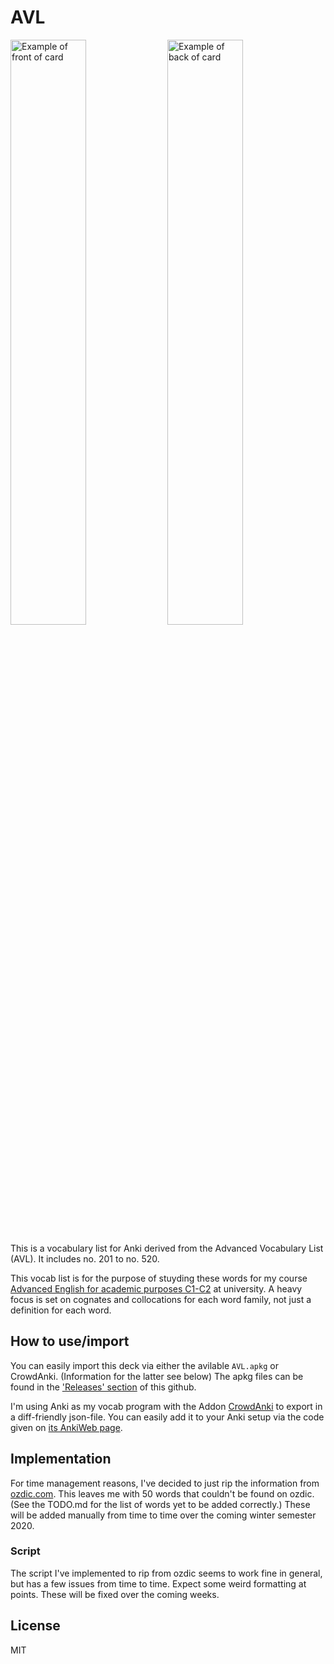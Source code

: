 # AVL

<img src="/../assets/total_front.png" alt="Example of front of card" width="49%"> <img src="/../assets/total_back.png" alt="Example of back of card" width="49%">

This is a vocabulary list for Anki derived from the Advanced Vocabulary List (AVL). It includes no. 201 to no. 520.

This vocab list is for the purpose of stuyding these words for my course [Advanced English for academic purposes C1-C2](https://www.sprachenzentrum.uzh.ch/de/angebot/Kursdetail.html?sprachid=sprache:englisch&targetgpid=zielgruppe:studentETHZ&kursnr=217424a3-e447-4531-9d39-3b04ea63006e) at university.
A heavy focus is set on cognates and collocations for each word family, not just a definition for each word.

## How to use/import

You can easily import this deck via either the avilable `AVL.apkg` or CrowdAnki.
(Information for the latter see below)
The apkg files can be found in the ['Releases' section](https://github.com/AlexBocken/AVL/releases) of this github.

I'm using Anki as my vocab program with the Addon [CrowdAnki](https://github.com/Stvad/CrowdAnki) to export in a diff-friendly json-file. You can easily add it to your Anki setup via the code given on [its AnkiWeb page](https://ankiweb.net/shared/info/1788670778).

## Implementation

For time management reasons, I've decided to just rip the information from [ozdic.com](http://www.ozdic.com/).
This leaves me with 50 words that couldn't be found on ozdic.
(See the TODO.md for the list of words yet to be added correctly.)
These will be added manually from time to time over the coming winter semester 2020.

### Script

The script I've implemented to rip from ozdic seems to work fine in general, but has a few issues from time to time.
Expect some weird formatting at points.
These will be fixed over the coming weeks.

## License

MIT
